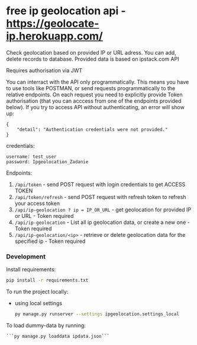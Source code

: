 # free ip geolocation api - https://geolocate-ip.herokuapp.com/
Check geolocation based on provided IP or URL adress. You can add, delete records to database. Provided data is based on ipstack.com API

Requires authorisation via JWT

You can interract with the API only programmatically. This means you have to use tools like POSTMAN, or send requests programmatically to the relative endpoints.
On each request you need to explicitly provide Token authorisation (that you can acccess from one of the endpoints provided below).
If you try to access API  without authenticating, an error will show up:
```
{
    "detail": "Authentication credentials were not provided."
}
```

credentials:
```
username: test_user
password: Ipgeolocation_Zadanie
```

Endpoints:

1. ```/api/token``` - send POST request with login credentials to get ACCESS TOKEN
2. ```/api/token/refresh``` - send POST request with refresh token to refresh your access token
3. ```/api/ip-geolocation ? ip = IP_OR_URL``` - get geolocation for provided IP or URL - Token required
4. ```/api/ip-geolocation``` - List all ip geolocation data, or create a new one - Token required
5. ```/api/ip-geolocation/<ip>``` - retrieve or delete geolocation data for the specified ip - Token required

### Development
Install requirements:
```bash
pip install -r requirements.txt
```

To run the project locally:
* using local settings
    ```bash
    py manage.py runserver --settings ipgeolocation.settings_local
    ```

To load dummy-data by running:

    ```py manage.py loaddata ipdata.json```

